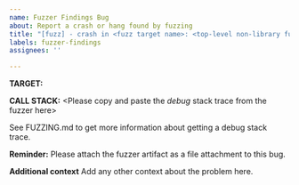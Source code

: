 ```yaml
---
name: Fuzzer Findings Bug
about: Report a crash or hang found by fuzzing
title: "[fuzz] - crash in <fuzz target name>: <top-level non-library function here>"
labels: fuzzer-findings
assignees: ''

---
```


**TARGET:** <fuzz target name>

**CALL STACK:** <Please copy and paste the *debug* stack trace from the fuzzer here>

See FUZZING.md to get more information about getting a debug stack trace.

**Reminder:** Please attach the fuzzer artifact as a file attachment to this bug.

**Additional context**
Add any other context about the problem here.
